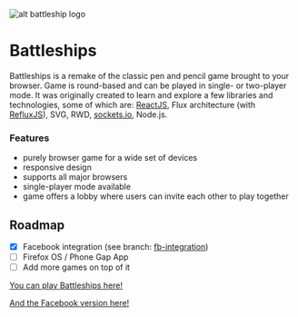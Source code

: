 ![alt battleship logo](https://github.com/Janekk/Janekk.github.io/blob/master/assets/posts/battleships_banner.png)

Battleships
===========

Battleships is a remake of the classic pen and pencil game brought to your browser. Game is round-based and can be played in single- or two-player mode. It was originally created to learn and explore a few libraries and technologies, some of which are: [ReactJS](https://github.com/facebook/react), Flux architecture (with [RefluxJS](https://github.com/spoike/refluxjs)), SVG, RWD, [sockets.io](https://github.com/Automattic/socket.io), Node.js.

### Features ###
- purely browser game for a wide set of devices
- responsive design
- supports all major browsers
- single-player mode available
- game offers a lobby where users can invite each other to play together 

## Roadmap ##
- [x] Facebook integration (see branch: [fb-integration](../../tree/fb-integration))
- [ ] Firefox OS / Phone Gap App
- [ ] Add more games on top of it

[You can play Battleships here!](http://battleships.mobi/)

[And the Facebook version here!](apps.facebook.com/battleshipsboardgame/)
